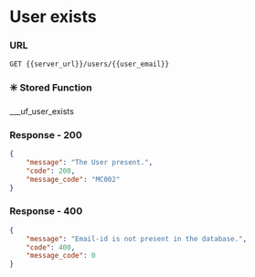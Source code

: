 # User exists

### URL

```:no-line-numbers
GET {{server_url}}/users/{{user_email}}
```

### :eight_spoked_asterisk: Stored Function

<div class="custom-container warning">
<p>___uf_user_exists</p>
</div>

### Response - 200

```json
{
    "message": "The User present.",
    "code": 200,
    "message_code": "MC002"
}
```

### Response - 400
<CodeGroup>
<CodeGroupItem title="User Doesn't Exist">

```json
{
    "message": "Email-id is not present in the database.",
    "code": 400,
    "message_code": 0
}
```
</CodeGroupItem>
</CodeGroup>
